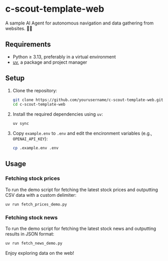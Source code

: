 # c-scout-template-web

A sample AI Agent for autonomous navigation and data gathering from websites. 🕵️‍♂️

## Requirements

- Python ≥ 3.13, preferably in a virtual environment
- [uv](https://github.com/astral-sh/uv), a package and project manager

## Setup

1. Clone the repository:

   ```bash
   git clone https://github.com/yourusername/c-scout-template-web.git
   cd c-scout-template-web
   ```

2. Install the required dependencies using `uv`:

   ```bash
   uv sync
   ```

3. Copy `example.env` to `.env` and edit the encironment variables (e.g., `OPENAI_API_KEY`):

   ```bash
   cp .example.env .env
   ```

## Usage

### Fetching stock prices

To run the demo script for fetching the latest stock prices and outputting CSV data with a custom delimiter:

```bash
uv run fetch_prices_demo.py
```

### Fetching stock news

To run the demo script for fetching the latest stock news and outputting results in JSON format:

```bash
uv run fetch_news_demo.py
```

Enjoy exploring data on the web!
